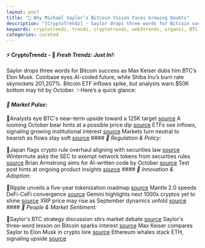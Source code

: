 ```yaml
---
layout: post
title: "🌇 Why Michael Saylor’s Bitcoin Vision Faces Growing Doubts"
description: "[CryptoTrendz] - Saylor drops three words for Bitcoin success as Max Keiser dubs him BTC’s Elon Musk. Coinbase eyes AI-coded future, while Shiba Inu’s burn rate skyrockets 201,207%. Bitcoin ETF inflows spike, but analysts warn.$50K bottom may hit by October."
keywords: cryptotrendz, trendz, cryptotrends, web3trends, organic, BTC, Bitcoin, XRP, market, Analysis, Digital, network, SEC, Elon, crypto
categories: curated
---
```


#### ⚡ CryptoTrendz - 📌 *Fresh Trendz: Just In!:*

Saylor drops three words for Bitcoin success as Max Keiser dubs him BTC’s Elon Musk. Coinbase eyes AI-coded future, while Shiba Inu’s burn rate skyrockets 201,207%. Bitcoin ETF inflows spike, but analysts warn.$50K bottom may hit by October. ✨Here’s a quick glance:


#### *🔖  Market Pulse:*  

🔹Analysts eye BTC's near-term upside toward a 125K target [source](https://s.avyag.com/vieu) A looming October bear hints at a possible price dip [source](https://s.avyag.com/t22x) ETFs see inflows, signaling growing institutional interest [source](https://s.avyag.com/r0ds) Markets turn neutral to bearish as flows stay soft [source](https://s.avyag.com/w1u1) #### *🔖  Regulation & Policy:*  

🔹Japan flags crypto rule overhaul aligning with securities law [source](https://s.avyag.com/tdkb) Wintermute asks the SEC to exempt network tokens from securities rules [source](https://s.avyag.com/uqhc) Brian Armstrong aims for AI-written code by October [source](https://s.avyag.com/tyl7) Test post hints at ongoing product insights [source](https://s.avyag.com/nsid) #### *🔖  Innovation & Adoption:*  

🔹Ripple unveils a five-year tokenization roadmap [source](https://s.avyag.com/v3vl) Mantle 2.0 speeds DeFi-CeFi convergence [source](https://s.avyag.com/f4tf) Gemini highlights next 1000x cryptos yet to shine [source](https://s.avyag.com/5dl2) XRP price may rise as September dynamics unfold [source](https://s.avyag.com/g7fx) #### *🔖  People & Market Sentiment:*  

🔹Saylor's BTC strategy discussion stirs market debate [source](https://s.avyag.com/902s) Saylor's three-word lesson on Bitcoin sparks interest [source](https://s.avyag.com/l49b) Max Keiser compares Saylor to Elon Musk in crypto lore [source](https://s.avyag.com/9pj4) Ethereum whales stack ETH, signaling upside [source](https://s.avyag.com/9rjs)